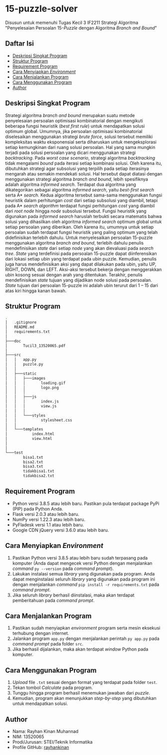 # 15-puzzle-solver
Disusun untuk memenuhi Tugas Kecil 3 IF2211 Strategi Algoritma "Penyelesaian Persoalan 15-*Puzzle* dengan Algoritma *Branch and Bound*"

## Daftar Isi
* [Deskripsi Singkat Program](#deskripsi-singkat-program)
* [Struktur Program](#struktur-program)
* [Requirement Program](#requirement-program)
* [Cara Menyiapkan *Environment*](#cara-menyiapkan-environment)
* [Cara Menjalankan Program](#cara-menjalankan-program)
* [Cara Menggunakan Program](#cara-menggunakan-program)
* [Author](#author)

## Deskripsi Singkat Program
Strategi algoritma *branch and bound* merupakan suatu metode penyelesaian persoalan optimisasi kombinatorial dengan mengikuti beberapa fungsi heuristik (*best first rule*) untuk mendapatkan solusi optimum global. Umumnya, jika persoalan optimisasi kombinatorial diselesaikan menggunakan strategi *brute force*, solusi tersebut memiliki kompleksitas waktu eksponensial serta diharuskan untuk mengeksplorasi setiap kemungkinan dari ruang solusi persoalan. Hal yang sama mungkin terjadi pada solusi persoalan yang dicari menggunakan strategi *backtracking*. Pada *worst case scenario*, strategi algoritma *backtracking* tidak mengalami *bound* pada iterasi setiap kombinasi solusi. Oleh karena itu, dibutuhkan strategi agar subsolusi yang terpilih pada setiap iterasinya mengarah atau semakin mendekati solusi. Hal tersebut dapat diatasi dengan menggunakan strategi algoritma *branch and bound*, lebih spesifiknya adalah algoritma *informed search*. Terdapat dua algoritma yang dikategorikan sebagai algoritma *informed search*, yaitu *best-first search* serta A* *search*. Kedua algoritma tersebut sama-sama menggunakan fungsi heuristik dalam perhitungan *cost* dari setiap subsolusi yang diambil, tetapi pada A* *search algorithm* terdapat fungsi perhitungan *cost* yang diambil dari *root node* hingga *node* subsolusi tersebut. Fungsi heuristik yang digunakan pada *informed search* haruslah terbukti secara matematis bahwa solusi yang dihasilkan oleh algoritma *informed search* optimum global untuk setiap persoalan yang diberikan. Oleh karena itu, umumnya untuk setiap persoalan sudah terdapat fungsi heuristik yang paling optimum yang telah didefinisikan terlebih dahulu.
Untuk menyelesaikan persoalan 15-puzzle menggunakan algoritma *branch and bound*, terlebih dahulu penulis mendefinisikan *state* dari setiap *node* yang akan dievaluasi pada *search tree*. *State* yang terdefinisi pada persoalan 15-puzzle dapat diinferensikan dari lokasi setiap ubin yang terdapat pada ubin puzzle. Kemudian, penulis juga harus mendefinisikan aksi yang dapat dilakukan pada ubin, yaitu UP, RIGHT, DOWN, dan LEFT. Aksi-aksi tersebut bekerja dengan menggerakkan ubin kosong sesuai dengan arah yang ditentukan. Terakhir, penulis mendefinisikan *state* tujuan yang dijadikan node solusi pada persoalan. *State* tujuan dari persoalan 15-puzzle ini adalah ubin terurut dari 1 – 15 dari atas kiri hingga kanan bawah.
## Struktur Program
```bash
.
│   .gitignore
│   README.md
│   requirements.txt
│   
├───doc
│       Tucil3_13520065.pdf
│   
├───src
│   │   app.py
│   │   puzzle.py
│   │   
│   ├───static
│   │   ├───images
│   │   │       loading.gif
│   │   │       logo.png
│   │   │       
│   │   ├───js
│   │   │       index.js
│   │   │       view.js
│   │   │       
│   │   └───styles
│   │           stylesheet.css
│   │           
│   └───templates
│           index.html
│           view.html
│
│           
└───test
        bisa1.txt
        bisa2.txt
        bisa3.txt
        tidakbisa1.txt
        tidakbisa2.txt
```

## Requirement Program
* Python versi 3.8.5 atau lebih baru. Pastikan pula terdapat package PyPi (PIP) pada Python Anda.
* Flask versi 2.0.3 atau lebih baru.
* NumPy versi 1.22.3 atau lebih baru.
* PyFladesk versi 1.1 atau lebih baru.
* Google CDN jQuery versi 3.6.0 atau lebih baru.

## Cara Menyiapkan *Environment*
1. Pastikan Python versi 3.8.5 atau lebih baru sudah terpasang pada komputer (Anda dapat mengecek versi Python dengan menjalankan *command* `py --version` pada *command prompt*).
2. Lakukan instalasi semua *library* yang digunakan pada program. Anda dapat menginstalasi seluruh *library* yang digunakan pada program ini dengan menjalankan *command* `pip install -r requirements.txt` pada *command prompt*.
3. Jika seluruh *library* berhasil diinstalasi, maka akan terdapat pemberitahuan pada *command prompt*.

## Cara Menjalankan Program
1. Pastikan sudah menyiapkan *environment* program serta mesin eksekusi terhubung dengan internet.
2. Jalankan program `app.py` dengan menjalankan perintah `py app.py` pada *command prompt* pada folder `src`.
3. Jika berhasil dijalankan, maka akan terdapat *window* Python pada komputer.

## Cara Menggunakan Program
1. *Upload* file `.txt` sesuai dengan format yang terdapat pada folder `test`.
2. Tekan tombol *Calculate* pada program.
3. Tunggu hingga program berhasil menemukan jawaban dari *puzzle*.
4. Kemudian, program akan menunjukkan *step-by-step* yang dibutuhkan untuk mendapatkan solusi.

## Author
* Nama: Rayhan Kinan Muhannad
* NIM: 13520065
* Prodi/Jurusan: STEI/Teknik Informatika
* Profile GitHub: [rayhankinan](https://github.com/rayhankinan)